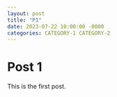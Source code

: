 ```yaml
---
layout: post
title: "P1"
date: 2023-07-22 10:00:00 -0000
categories: CATEGORY-1 CATEGORY-2
---
```


# Post 1
This is the first post.
